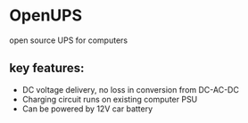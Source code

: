 # OpenUPS
open source UPS for computers
## key features:
- DC voltage delivery, no loss in conversion from DC-AC-DC
- Charging circuit runs on existing computer PSU
- Can be powered by 12V car battery

